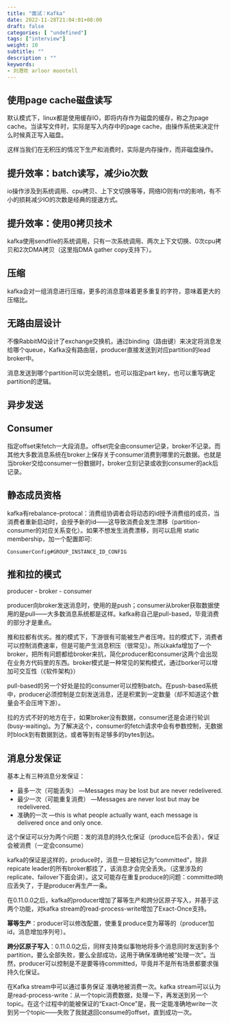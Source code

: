 ```yaml
---
title: "面试：Kafka"
date: 2022-11-28T21:04:01+08:00
draft: false
categories: [ "undefined"]
tags: ["interview"]
weight: 10
subtitle: ""
description : ""
keywords:
- 刘港欢 arloor moontell
---
```


## 使用page cache磁盘读写

默认模式下，linux都是使用缓存IO，即将内存作为磁盘的缓存，称之为page cache。当读写文件时，实际是写入内存中的page cache，由操作系统来决定什么时候真正写入磁盘。

这样当我们在无积压的情况下生产和消费时，实际是内存操作，而非磁盘操作。

## 提升效率：batch读写，减少io次数

io操作涉及到系统调用、cpu拷贝、上下文切换等等，网络IO则有rtt的影响，有不小的损耗减少IO的次数是经典的提速方式。

## 提升效率：使用0拷贝技术

kafka使用sendfile的系统调用，只有一次系统调用、两次上下文切换、0次cpu拷贝和2次DMA拷贝（这里指DMA gather copy支持下）。

## 压缩

kafka会对一组消息进行压缩，更多的消息意味着更多重复的字符，意味着更大的压缩比。

## 无路由层设计

不像RabbitMQ设计了exchange交换机，通过binding（路由键）来决定将消息发给哪个queue，Kafka没有路由层，producer直接发送到对应partition的lead broker中。

消息发送到哪个partition可以完全随机，也可以指定part key，也可以重写确定partition的逻辑。

## 异步发送

## Consumer

指定offset来fetch一大段消息。offset完全由consumer记录，broker不记录。而其他大多数消息系统在broker上保存关于consumer消费到哪里的元数据。也就是当broker交给consumer一份数据时，broker立刻记录或收到consumer的ack后记录。

## 静态成员资格

kafka有rebalance-protocal：消费组协调者会将动态的id授予消费组的成员，当消费者重新启动时，会授予新的id——这导致消费会发生漂移（partition-consumer的对应关系变化）。如果不想发生消费漂移，则可以启用 static membership，加一个配置即可:

```plaintext
ConsumerConfig#GROUP_INSTANCE_ID_CONFIG
```

## 推和拉的模式

producer - broker - consumer

producer向broker发送消息时，使用的是push；consumer从broker获取数据使用的是pull——大多数消息系统都是这样。kafka称自己是pull-based，毕竟消费的部分才是重点。

推和拉都有优劣。推的模式下，下游很有可能被生产者压垮。拉的模式下，消费者可以控制消费速率，但是可能产生消息积压（很常见）。所以kakfa增加了一个broker，把所有问题都给broker来抗，简化producer和consumer这两个会出现在业务方代码里的东西。broker模式是一种常见的架构模式，通过borker可以增加可交互性（《软件架构》）

pull-based的另一个好处是拉的consumer可以控制batch。在push-based系统中，producer必须控制是立刻发送消息，还是积累到一定数量（却不知道这个数量会不会压垮下游）。

拉的方式不好的地方在于，如果broker没有数据，consumer还是会进行轮训(busy-waiting)。为了解决这个，consumer的fetch请求中会有参数控制，无数据时block到有数据到达，或者等到有足够多的bytes到达。

## 消息分发保证

基本上有三种消息分发保证：

- 最多一次（可能丢失） —Messages may be lost but are never redelivered.
- 最少一次（可能重复消费） —Messages are never lost but may be redelivered.
- 准确的一次 —this is what people actually want, each message is delivered once and only once.

这个保证可以分为两个问题：发的消息的持久化保证（produce后不会丢），保证会被消费（一定会consume）

kafka的保证是这样的，produce时，消息一旦被标记为“committed”，除非repicate leader的所有broker都挂了，该消息才会完全丢失。（这里涉及的replicate、failover下面会讲）。这又可能存在重复produce的问题：committed响应丢失了，于是producer再生产一条。

在0.11.0.0之后，kafka的producer增加了幂等生产和跨分区原子写入，并基于这两个功能，对kafka stream的read-process-write增加了Exact-Once支持。

**幂等生产**：producer可以修改配置，使重复produce变为幂等的（producer加id，消息增加序列号）。 

**跨分区原子写入**：0.11.0.0之后，同样支持类似事物地将多个消息同时发送到多个partition，要么全部失败，要么全部成功，这用于确保准确地被“处理一次”。当然，producer可以控制是不是要等待committed，毕竟并不是所有场景都要求强持久化保证。

在Kafka stream中可以通过事务保证 准确地被消费一次。kafka stream可以认为是read-process-write：从一个topic消费数据，处理一下，再发送到另一个topic。在这个过程中的能被保证的“Exact-Once”是，我一定能准确地write一次到另一个topic——失败了我就退回consume的offset，直到成功一次。